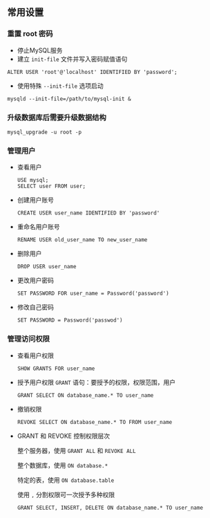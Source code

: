 ## 常用设置

### 重置 root 密码
* 停止MySQL服务
* 建立 `init-file` 文件并写入密码赋值语句
```mysql
ALTER USER 'root'@'localhost' IDENTIFIED BY 'password';
```
* 使用特殊 `--init-file` 选项启动
```mysql
mysqld --init-file=/path/to/mysql-init & 
```

### 升级数据库后需要升级数据结构
`mysql_upgrade -u root -p`

### 管理用户

* 查看用户

  ```mysql
  USE mysql;
  SELECT user FROM user;
  ```

* 创建用户账号

  ```mysql
  CREATE USER user_name IDENTIFIED BY 'password'
  ```

* 重命名用户账号

  ```mysql
  RENAME USER old_user_name TO new_user_name
  ```

* 删除用户

  ```mysql
  DROP USER user_name
  ```

* 更改用户密码

  ```mysql
  SET PASSWORD FOR user_name = Password('password')
  ```

* 修改自己密码

  ```mysql
  SET PASSWORD = Password('passwod')
  ```

### 管理访问权限

* 查看用户权限

  ```mysql
  SHOW GRANTS FOR user_name
  ```

* 授予用户权限 `GRANT` 语句：要授予的权限，权限范围，用户

  ```mysql
  GRANT SELECT ON database_name.* TO user_name
  ```

* 撤销权限

  ```mysql
  REVOKE SELECT ON database_name.* TO FROM user_name
  ```

* GRANT 和 REVOKE 控制权限层次

  整个服务器，使用 `GRANT ALL` 和 `REVOKE ALL`

  整个数据库，使用 `ON database.*`

  特定的表，使用 `ON database.table`

  使用 `,` 分割权限可一次授予多种权限 

  ```mysql
  GRANT SELECT, INSERT, DELETE ON database_name.* TO user_name
  ```